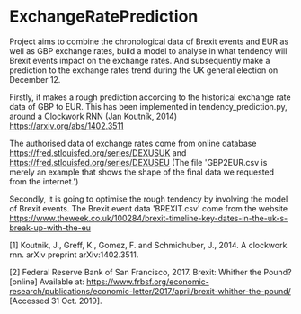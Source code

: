 # ExchangeRatePrediction

Project aims to combine the chronological data of Brexit events and EUR as well as GBP exchange rates, build a model to analyse in what tendency will Brexit events impact on the exchange rates. And subsequently make a prediction to the exchange rates trend during the UK general election on December 12.

Firstly, it makes a rough prediction according to the historical exchange rate data of GBP to EUR.
This has been implemented in tendency_prediction.py, around a Clockwork RNN (Jan Koutník, 2014) https://arxiv.org/abs/1402.3511

The authorised data of exchange rates come from online database https://fred.stlouisfed.org/series/DEXUSUK and https://fred.stlouisfed.org/series/DEXUSEU (The file 'GBP2EUR.csv is merely an example that shows the shape of the final data we requested from the internet.')

Secondly, it is going to optimise the rough tendency by involving the model of Brexit events.
The Brexit event data 'BREXIT.csv' come from the website https://www.theweek.co.uk/100284/brexit-timeline-key-dates-in-the-uk-s-break-up-with-the-eu

[1] Koutnik, J., Greff, K., Gomez, F. and Schmidhuber, J., 2014. A clockwork rnn. arXiv preprint arXiv:1402.3511.

[2] Federal Reserve Bank of San Francisco, 2017. Brexit: Whither the Pound? [online] Available at: https://www.frbsf.org/economic-research/publications/economic-letter/2017/april/brexit-whither-the-pound/ [Accessed 31 Oct. 2019].
